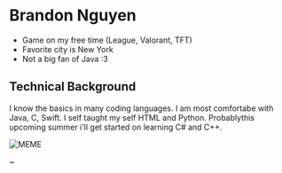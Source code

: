 # Brandon Nguyen

* Game on my free time (League, Valorant, TFT)
* Favorite city is New York
* Not a big fan of Java :3

## Technical Background

I know the basics in many coding languages. I am most comfortabe with Java, C, Swift. I self taught my self HTML and Python. Probablythis upcoming summer i'll get started on learning C# and C++.

![MEME](https://www.boredpanda.com/blog/wp-content/uploads/2021/02/relatable-jokes-140-60197474d26a1__700.jpg)


~
